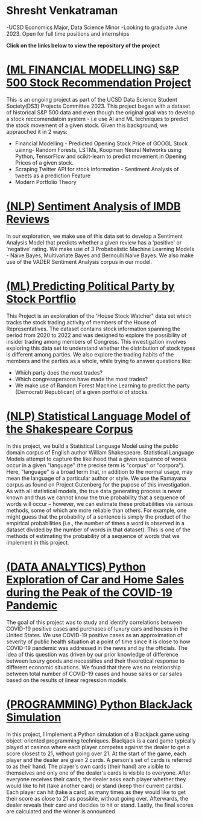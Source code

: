 # Shresht Venkatraman
-UCSD Economics Major, Data Science Minor
-Looking to graduate June 2023. Open for full time positions and internships



**Click on the links below to view the repository of the project**

# [(ML FINANCIAL MODELLING) S&P 500 Stock Recommendation Project](https://github.com/Shrsht/LSTM-Google-Stock-Prediction)
This is an ongoing project as part of the UCSD Data Science Student Society(DS3) Projects Committee 2023. This project began with a dataset of historical  S&P 500 data and even though the original goal was to develop a stock reccomendatoin system - i.e use AI and ML techniques to predict the stock movement of a given stock. Given this background, we appraoched it in 2 ways:
* Financial Modelling - Predicted Opening Stock Price of GOOGL Stock usinng- Random Forests, LSTMs, Koopman Neural Networks using Python, TensorFlow and scikit-learn to predict movement in Opening Prices of a given stock.
* Scraping Twitter API for stock information - Sentiment Analysis of tweets as a prediction Feature
* Modern Portfolio Theory

# [(NLP) Sentiment Analysis of IMDB Reviews](https://github.com/Shrsht/IMDB_Sentiment_Analysis)
In our exploration, we make use of this data set to develop a Sentiment Analysis Model that predicts whether a given review has a 'positive' or 'negative' rating. We make use of 3 Probabalistic Machine Learning Models - Naive Bayes, Multivariate Bayes and Bernoulli Naive Bayes. We also make use of the VADER Sentiment Analysis corpus in our model.  


# [(ML) Predicting Political Party by Stock Portflio](https://github.com/Shrsht/Stock-Trades-by-Members-of-the-US-House-of-Representatives.git)
This Project is an exploration of the 'House Stock Watcher" data set which tracks the stock trading activity of members of the House of Representatives. The dataset contains stock information spanning the period from 2020 to 2022 and was designed to explore the possibility of insider trading among members of Congress. 
This investigation involves exploring this data set to understand whether the distribution of stock types is different among parties. We also explore the trading habits of the members and the parties as a whole, while trying to answer questions like:
* Which party does the most trades?
* Which congresspersons have made the most trades? 
* We make use of Random Forest Machine Learning to predict the party (Democrat/ Republican) of a given portfolio of stocks. 

# [(NLP) Statistical Language Model of the Shakespeare Corpus](https://github.com/Shrsht/Statistical-Language-Model-of-the-Ramayana)
In this project, we build a Statistical Language Model using the public domain corpus of English author William Shakespeare. Statistical Language Models attempt to capture the likelihood that a given sequence of words occur in a given "language" (the precise term is "corpus" or "corpora"). Here, "language" is a broad term that, in addition to the normal usage, may mean the language of a particular author or style. We use the Ramayana corpus as found on Project Gutenberg for the pupose of this investigation. As with all statistical models, the true data generating process is never known and thus we cannot know the true probability that a sequence of words will occur – however, we can estimate these probabilities via various methods, some of which are more reliable than others. For example, one might guess that the probability of a sentence is simply the product of the empirical probabilities (i.e., the number of times a word is observed in a dataset divided by the number of words in that dataset). This is one of the methods of estimating the probability of a sequence of words that we implement in this project.


# [(DATA ANALYTICS) Python Exploration of Car and Home Sales during the Peak of the COVID-19 Pandemic](https://github.com/Shrsht/Analysis-of-Luxury-Car-Sales-During-Covid)
The goal of this project was to study and identify correlations between COVID-19 positive cases and purchases of luxury cars and houses in the United States. We use COVID-19 positive cases as an approximation of severity of public health situation at a point of time since it is close to how COVID-19 pandemic was addressed in the news and by the officials. The idea of this question was driven by our prior knowledge of difference between luxury goods and necessities and their theoretical response to different economic situations. We found that there was no relationship between total number of COVID-19 cases and house sales or car sales based on the results of linear regression models.


# [(PROGRAMMING) Python BlackJack Simulation](https://github.com/Shrsht/Python-BlackJack-Simulation)
In this project, I implement a Python simulation of a Blackjack game using object-oriented programming techniques. Blackjack is a card game typically played at casinos where each player competes against the dealer to get a score closest to 21, without going over 21. At the start of the game, each player and the dealer are given 2 cards. A person's set of cards is referred to as their hand. The player's own cards (their hand) are visible to themselves and only one of the dealer's cards is visible to everyone. After everyone receives their cards, the dealer asks each player whether they would like to hit (take another card) or stand (keep their current cards). Each player can hit (take a card) as many times as they would like to get their score as close to 21 as possible, without going over. Afterwards, the dealer reveals their card and decides to hit or stand. Lastly, the final scores are calculated and the winner is announced


